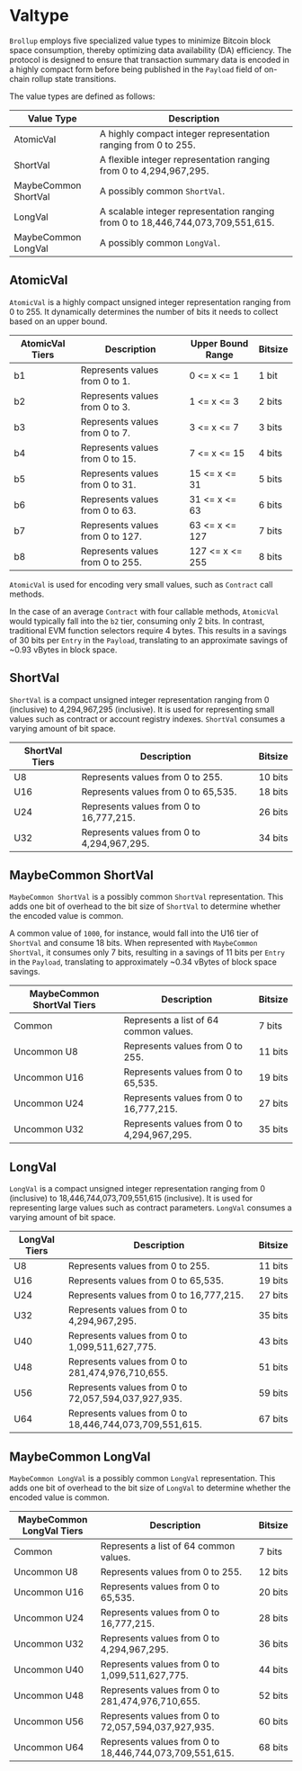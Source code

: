 # Valtype
`Brollup` employs five specialized value types to minimize Bitcoin block space consumption, thereby optimizing data availability (DA) efficiency. The protocol is designed to ensure that transaction summary data is encoded in a highly compact form before being published in the `Payload` field of on-chain rollup state transitions.

The value types are defined as follows:

| Value Type           | Description                                                                     |
|----------------------|---------------------------------------------------------------------------------|
| AtomicVal            | A highly compact integer representation ranging from 0 to 255.                  |
| ShortVal             | A flexible integer representation ranging from 0 to 4,294,967,295.              |
| MaybeCommon ShortVal | A possibly common `ShortVal`.                                                   |
| LongVal              | A scalable integer representation ranging from 0 to 18,446,744,073,709,551,615. |
| MaybeCommon LongVal  | A possibly common `LongVal`.                                                    |

## AtomicVal
`AtomicVal` is a highly compact unsigned integer representation ranging from 0 to 255. It dynamically determines the number of bits it needs to collect based on an upper bound.

| AtomicVal Tiers | Description                        | Upper Bound Range | Bitsize |
|-----------------|------------------------------------|-------------------|---------|
| b1              | Represents values from 0 to 1.     | 0 <= x <= 1       | 1 bit   |
| b2              | Represents values from 0 to 3.     | 1 <= x <= 3       | 2 bits  |
| b3              | Represents values from 0 to 7.     | 3 <= x <= 7       | 3 bits  |
| b4              | Represents values from 0 to 15.    | 7 <= x <= 15      | 4 bits  |
| b5              | Represents values from 0 to 31.    | 15 <= x <= 31     | 5 bits  |
| b6              | Represents values from 0 to 63.    | 31 <= x <= 63     | 6 bits  |
| b7              | Represents values from 0 to 127.   | 63 <= x <= 127    | 7 bits  |
| b8              | Represents values from 0 to 255.   | 127 <= x <= 255   | 8 bits  |

`AtomicVal` is used for encoding very small values, such as `Contract` call methods.

In the case of an average `Contract` with four callable methods, `AtomicVal` would typically fall into the `b2` tier, consuming only 2 bits. In contrast, traditional EVM function selectors require 4 bytes. This results in a savings of 30 bits per `Entry` in the `Payload`, translating to an approximate savings of ~0.93 vBytes in block space.

## ShortVal

`ShortVal` is a compact unsigned integer representation ranging from 0 (inclusive) to 4,294,967,295 (inclusive). It is used for representing small values such as contract or account registry indexes. `ShortVal` consumes a varying amount of bit space.

| ShortVal Tiers | Description                                | Bitsize |
|----------------|--------------------------------------------|---------|
| U8             | Represents values from 0 to 255.           | 10 bits |
| U16            | Represents values from 0 to 65,535.        | 18 bits |
| U24            | Represents values from 0 to 16,777,215.    | 26 bits |
| U32            | Represents values from 0 to 4,294,967,295. | 34 bits |

## MaybeCommon ShortVal

`MaybeCommon ShortVal` is a possibly common `ShortVal` representation. This adds one bit of overhead to the bit size of `ShortVal` to determine whether the encoded value is common.

A common value of `1000`, for instance, would fall into the U16 tier of `ShortVal` and consume 18 bits. When represented with `MaybeCommon ShortVal`, it consumes only 7 bits, resulting in a savings of 11 bits per `Entry` in the `Payload`, translating to approximately ~0.34 vBytes of block space savings.

| MaybeCommon ShortVal Tiers  | Description                                | Bitsize |
|-----------------------------|--------------------------------------------|---------|
| Common                      | Represents a list of 64 common values.     | 7 bits  |
| Uncommon U8                 | Represents values from 0 to 255.           | 11 bits |
| Uncommon U16                | Represents values from 0 to 65,535.        | 19 bits |
| Uncommon U24                | Represents values from 0 to 16,777,215.    | 27 bits |
| Uncommon U32                | Represents values from 0 to 4,294,967,295. | 35 bits |

## LongVal

`LongVal` is a compact unsigned integer representation ranging from 0 (inclusive) to 18,446,744,073,709,551,615 (inclusive). It is used for representing large values such as contract parameters. `LongVal` consumes a varying amount of bit space.

| LongVal Tiers| Description                                            | Bitsize|
|--------------|--------------------------------------------------------|---------|
| U8           | Represents values from 0 to 255.                       | 11 bits |
| U16          | Represents values from 0 to 65,535.                    | 19 bits |
| U24          | Represents values from 0 to 16,777,215.                | 27 bits |
| U32          | Represents values from 0 to 4,294,967,295.             | 35 bits |
| U40          | Represents values from 0 to 1,099,511,627,775.         | 43 bits |
| U48          | Represents values from 0 to 281,474,976,710,655.       | 51 bits |
| U56          | Represents values from 0 to 72,057,594,037,927,935.    | 59 bits |
| U64          | Represents values from 0 to 18,446,744,073,709,551,615.| 67 bits |

## MaybeCommon LongVal

`MaybeCommon LongVal` is a possibly common `LongVal` representation. This adds one bit of overhead to the bit size of `LongVal` to determine whether the encoded value is common.

| MaybeCommon LongVal Tiers | Description                                            | Bitsize|
|---------------------------|--------------------------------------------------------|---------|
| Common                    | Represents a list of 64 common values.                 | 7 bits  |
| Uncommon U8               | Represents values from 0 to 255.                       | 12 bits |
| Uncommon U16              | Represents values from 0 to 65,535.                    | 20 bits |
| Uncommon U24              | Represents values from 0 to 16,777,215.                | 28 bits |
| Uncommon U32              | Represents values from 0 to 4,294,967,295.             | 36 bits |
| Uncommon U40              | Represents values from 0 to 1,099,511,627,775.         | 44 bits |
| Uncommon U48              | Represents values from 0 to 281,474,976,710,655.       | 52 bits |
| Uncommon U56              | Represents values from 0 to 72,057,594,037,927,935.    | 60 bits |
| Uncommon U64              | Represents values from 0 to 18,446,744,073,709,551,615.| 68 bits |
